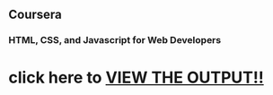## Coursera 
### HTML, CSS, and Javascript for Web Developers


# click here to [ VIEW THE OUTPUT!!](https://polkam-vineeth.github.io/WebApp-Projects/Module-4/index.html)
